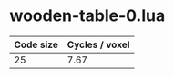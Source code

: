 # wooden-table-0.lua

| Code size | Cycles / voxel |
| --------- | -------------- |
| 25        | 7.67           |

